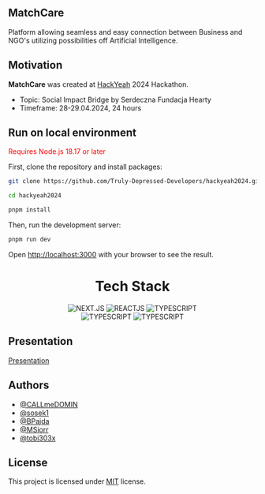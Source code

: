 ## MatchCare

Platform allowing seamless and easy connection between Business and NGO's utilizing possibilities off Artificial Intelligence.

## Motivation

**MatchCare** was created at <a href="https://hackyeah.pl/" target="_blank">HackYeah</a> 2024 Hackathon.

- Topic: Social Impact Bridge by Serdeczna Fundacja Hearty
- Timeframe: 28-29.04.2024, 24 hours

## Run on local environment

<span style="color: red;">Requires Node.js 18.17 or later</span>

First, clone the repository and install packages:

```bash
git clone https://github.com/Truly-Depressed-Developers/hackyeah2024.git

cd hackyeah2024

pnpm install
```

Then, run the development server:

```bash
pnpm run dev
```

Open [http://localhost:3000](http://localhost:3000) with your browser to see the result.

<center> 
<h1> Tech Stack </h1>
<img alt="NEXT.JS" src="https://img.shields.io/badge/Next.js-000000.svg?style=for-the-badge&logo=nextdotjs&logoColor=white"/>
<img alt="REACTJS" src="https://img.shields.io/badge/React-61DAFB.svg?style=for-the-badge&logo=React&logoColor=black"/>
<img alt="TYPESCRIPT" src="https://img.shields.io/badge/TypeScript-3178C6.svg?style=for-the-badge&logo=TypeScript&logoColor=white"/>
</br>
<img alt="TYPESCRIPT" src="https://img.shields.io/badge/Tailwind%20CSS-06B6D4.svg?style=for-the-badge&logo=Tailwind-CSS&logoColor=white"/>
<img alt="TYPESCRIPT" src="https://img.shields.io/badge/shadcn/ui-000000.svg?style=for-the-badge&logo=shadcn/ui&logoColor=white"/>
</center>

## Presentation

[Presentation](https://www.canva.com/design/DAGSIQrtbvE/hBk1GX737DuRCdAPA0pxWA/edit?utm_content=DAGSIQrtbvE&utm_campaign=designshare&utm_medium=link2&utm_source=sharebutton)

## Authors

- [@CALLmeDOMIN](https://github.com/CALLmeDOMIN)
- [@sosek1](https://github.com/sosek1)
- [@BPajda](https://github.com/BPajda)
- [@MSiorr](https://github.com/MSiorr)
- [@tobi303x](https://github.com/tobi303x)

## License

This project is licensed under [MIT](./LICENSE) license.
